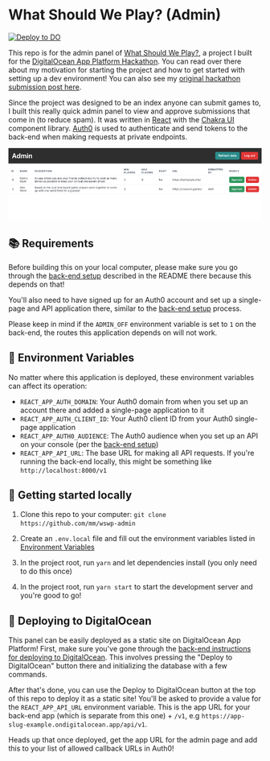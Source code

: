 # What Should We Play? (Admin)

[![Deploy to DO](https://mp-assets1.sfo2.digitaloceanspaces.com/deploy-to-do/do-btn-blue.svg)](https://cloud.digitalocean.com/apps/new?repo=https://github.com/mm/wswp-admin/tree/main)

This repo is for the admin panel of [What Should We Play?](https://github.com/mm/wswp), a project I built for the [DigitalOcean App Platform Hackathon](https://dev.to/devteam/announcing-the-digitalocean-app-platform-hackathon-on-dev-2i1k). You can read over there about my motivation for starting the project and how to get started with setting up a dev environment! You can also see my [original hackathon submission post here](https://dev.to/mmascioni/what-should-we-play-a-do-hackathon-submission-36k1).

Since the project was designed to be an index anyone can submit games to, I built this really quick admin panel to view and approve submissions that come in (to reduce spam). It was written in [React](https://reactjs.org) with the [Chakra UI](https://chakra-ui.com/) component library. [Auth0](https://auth0.com/) is used to authenticate and send tokens to the back-end when making requests at private endpoints. 

![Admin panel listing out recent submissions to the index](img/admin-panel-screenshot.png)

## 📚 Requirements

Before building this on your local computer, please make sure you go through the [back-end setup](https://github.com/mm/wswp) described in the README there because this depends on that!

You'll also need to have signed up for an Auth0 account and set up a single-page and API application there, similar to the [back-end setup](https://github.com/mm/wswp) process.

Please keep in mind if the `ADMIN_OFF` environment variable is set to `1` on the back-end, the routes this application depends on will not work.

## 🔖 Environment Variables

No matter where this application is deployed, these environment variables can affect its operation:

* `REACT_APP_AUTH_DOMAIN`: Your Auth0 domain from when you set up an account there and added a single-page application to it
* `REACT_APP_AUTH_CLIENT_ID`: Your Auth0 client ID from your Auth0 single-page application
* `REACT_APP_AUTH0_AUDIENCE`: The Auth0 audience when you set up an API on your console (per the [back-end setup](https://github.com/mm/wswp))
* `REACT_APP_API_URL`: The base URL for making all API requests. If you're running the back-end locally, this might be something like `http://localhost:8000/v1`

## 🔨 Getting started locally

1. Clone this repo to your computer: `git clone https://github.com/mm/wswp-admin`

2. Create an `.env.local` file and fill out the environment variables listed in [Environment Variables](#-environment-variables)

3. In the project root, run `yarn` and let dependencies install (you only need to do this once)

4. In the project root, run `yarn start` to start the development server and you're good to go!

## 🚀 Deploying to DigitalOcean

This panel can be easily deployed as a static site on DigitalOcean App Platform! First, make sure you've gone through the [back-end instructions for deploying to DigitalOcean](https://github.com/mm/wswp#-deploying-to-digitalocean). This involves pressing the "Deploy to DigitalOcean" button there and initializing the database with a few commands.

After that's done, you can use the Deploy to DigitalOcean button at the top of this repo to deploy it as a static site! You'll be asked to provide a value for the `REACT_APP_API_URL` environment variable. This is the app URL for your back-end app (which is separate from this one) + `/v1`, e.g `https://app-slug-example.ondigitalocean.app/api/v1`. 

Heads up that once deployed, get the app URL for the admin page and add this to your list of allowed callback URLs in Auth0!